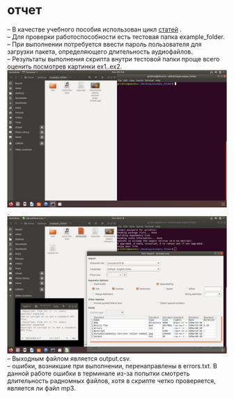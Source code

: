 # отчет
– В качестве учебного пособия использован цикл [статей](https://habr.com/ru/company/ruvds/blog/325522/) .  
– Для проверки работоспособности есть тестовая папка example_folder.  
– При выполнении потребуется ввести пароль пользователя для загрузки пакета, определяющего длительность аудиофайлов.  
– Результаты выполнения скрипта внутри тестовой папки проще всего оценить посмотрев картинки ex1..ex2. 
![ex1](ex1.png).
![ex2](ex2.png)
– Выходным файлом является output.csv.  
– ошибки, возникшие при выполнении, перенаправлены в errors.txt. В данной работе ошибки в терминале из-за попытки смотреть длительность радномных файлов, хотя в скрипте четко проверяется, является ли файл mp3.

